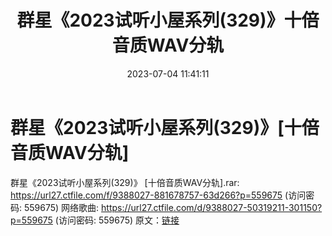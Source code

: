 ﻿---
title: 群星《2023试听小屋系列(329)》十倍音质WAV分轨
date: 2023-07-04 11:41:11
categories: WAV车载音乐、镜像
tags: 华语中文
---
# 群星《2023试听小屋系列(329)》[十倍音质WAV分轨]

群星《2023试听小屋系列(329)》 [十倍音质WAV分轨].rar: https://url27.ctfile.com/f/9388027-881678757-63d266?p=559675
(访问密码: 559675)
网络歌曲: https://url27.ctfile.com/d/9388027-50319211-301150?p=559675
(访问密码: 559675)
原文：[链接](https://blog.sina.com.cn/s/blog_1647c7e76010312k6.html)